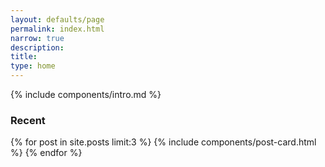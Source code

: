```yaml
---
layout: defaults/page
permalink: index.html
narrow: true
description: 
title: 
type: home
---
```


{% include components/intro.md %}

<!-- 
Here's an assortment of [posts]({{ site.baseurl}}{% link list/posts.html %}) and [projects]({{ site.baseurl}}{% link list/projects.md %}) that I have put together over the last year. It's built in <a href="https://jekyllrb.com">Jekyll</a> and runs in Github or in your local dev environment. That is, assuming you have Ruby installed.

Most of my project work is still in [Codepen](https://codepen.io/peterbenoit/), but thanks to constant issues with their hosting, I'm slowly migrating it all here. -->

### Recent

{% for post in site.posts limit:3 %}
{% include components/post-card.html %}
{% endfor %}


